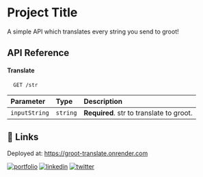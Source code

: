 
# Project Title

A simple API which translates every string you send to groot!


## API Reference

#### Translate
```
  GET /str
```

| Parameter | Type     | Description                |
| :-------- | :------- | :------------------------- |
| `inputString` | `string` | **Required**. str to translate to groot. |

## 🔗 Links
Deployed at: https://groot-translate.onrender.com





[![portfolio](https://img.shields.io/badge/my_portfolio-000?style=for-the-badge&logo=ko-fi&logoColor=white)](https://katherineoelsner.com/)
[![linkedin](https://img.shields.io/badge/linkedin-0A66C2?style=for-the-badge&logo=linkedin&logoColor=white)](https://www.linkedin.com/)
[![twitter](https://img.shields.io/badge/twitter-1DA1F2?style=for-the-badge&logo=twitter&logoColor=white)](https://twitter.com/)

